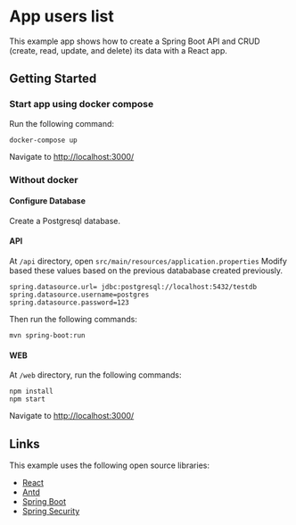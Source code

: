 # App users list

This example app shows how to create a Spring Boot API and CRUD (create, read, update, and delete) its data with a React app.

## Getting Started

### Start app using docker compose

Run the following command:

```
docker-compose up
```

Navigate to [http://localhost:3000/](http://localhost:3000/)

### Without docker

#### Configure Database

Create a Postgresql database.

#### API

At `/api` directory, open `src/main/resources/application.properties`
Modify based these values based on the previous datababase created previously.

```
spring.datasource.url= jdbc:postgresql://localhost:5432/testdb
spring.datasource.username=postgres
spring.datasource.password=123
```

Then run the following commands:

```
mvn spring-boot:run
```

#### WEB

At `/web` directory, run the following commands:

```
npm install
npm start
```

Navigate to [http://localhost:3000/](http://localhost:3000/)

## Links

This example uses the following open source libraries:

- [React](https://reactjs.org/)
- [Antd](https://ant.design/docs/react/introduce)
- [Spring Boot](https://spring.io/projects/spring-boot)
- [Spring Security](https://spring.io/projects/spring-security)
